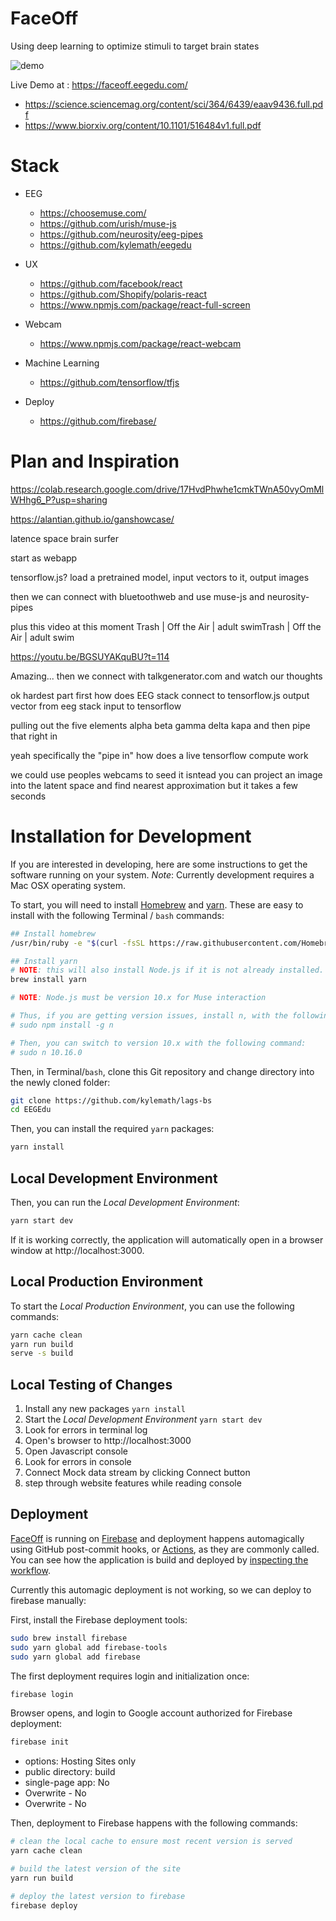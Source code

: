 # FaceOff
Using deep learning to optimize stimuli to target brain states

![demo](https://faceoff.eegedu.com)

Live Demo at : https://faceoff.eegedu.com/

* https://science.sciencemag.org/content/sci/364/6439/eaav9436.full.pdf
* https://www.biorxiv.org/content/10.1101/516484v1.full.pdf

# Stack

* EEG
  * https://choosemuse.com/
  * https://github.com/urish/muse-js
  * https://github.com/neurosity/eeg-pipes
  * https://github.com/kylemath/eegedu

* UX
  * https://github.com/facebook/react
  * https://github.com/Shopify/polaris-react
  * https://www.npmjs.com/package/react-full-screen

* Webcam
  * https://www.npmjs.com/package/react-webcam

* Machine Learning
  * https://github.com/tensorflow/tfjs

* Deploy
  * https://github.com/firebase/

# Plan and Inspiration

https://colab.research.google.com/drive/17HvdPhwhe1cmkTWnA50vyOmMlWHhg6_P?usp=sharing

https://alantian.github.io/ganshowcase/

latence space brain surfer

start as webapp

tensorflow.js? load a pretrained model, input vectors to it, output images

then we can connect with bluetoothweb and use muse-js and neurosity-pipes

plus this video at this moment Trash | Off the Air | adult swimTrash | Off the Air | adult swim

https://youtu.be/BGSUYAKquBU?t=114

Amazing... then we connect with talkgenerator.com and watch our thoughts

ok hardest part first how does EEG stack connect to tensorflow.js output vector from eeg stack input to tensorflow

pulling out the five elements alpha beta gamma delta kapa and then pipe that right in

yeah specifically the "pipe in" how does a live tensorflow compute work

we could use peoples webcams to seed it isntead you can project an image into the latent space and find nearest approximation but it takes a few seconds


# Installation for Development 

If you are interested in developing, here are some instructions to get the software running on your system. *Note*: Currently development requires a Mac OSX operating system. 

To start, you will need to install [Homebrew](https://brew.sh) and [yarn](https://yarnpkg.com/lang/en/docs/install/#mac-stable). These are easy to install with the following Terminal / `bash` commands:

```sh
## Install homebrew
/usr/bin/ruby -e "$(curl -fsSL https://raw.githubusercontent.com/Homebrew/install/master/install)"

## Install yarn
# NOTE: this will also install Node.js if it is not already installed.
brew install yarn 

# NOTE: Node.js must be version 10.x for Muse interaction

# Thus, if you are getting version issues, install n, with the following command:
# sudo npm install -g n

# Then, you can switch to version 10.x with the following command:
# sudo n 10.16.0
```

Then, in Terminal/`bash`, clone this Git repository and change directory into the newly cloned folder:

```sh
git clone https://github.com/kylemath/lags-bs
cd EEGEdu
```

Then, you can install the required `yarn` packages:

```sh
yarn install
```

## Local Development Environment
Then, you can run the *Local Development Environment*:

```sh
yarn start dev
```

If it is working correctly, the application will automatically open in a browser window at http://localhost:3000.





## Local Production Environment

To start the *Local Production Environment*, you can use the following commands: 

```sh
yarn cache clean
yarn run build
serve -s build
```

## Local Testing of Changes

1. Install any new packages `yarn install`
1. Start the *Local Development Environment* `yarn start dev`
1. Look for errors in terminal log
1. Open's browser to http://localhost:3000
1. Open Javascript console
1. Look for errors in console
1. Connect Mock data stream by clicking Connect button
1. step through website features while reading console

## Deployment

[FaceOff](https://faceoff.eegedu.com) is running on [Firebase](https://firebase.google.com/) and deployment happens automagically using GitHub post-commit hooks, or [Actions](https://github.com/kylemath/Faceoff/actions), as they are commonly called. You can see how the application is build and deployed by [inspecting the workflow](https://github.com/kylemath/Faceoff/blob/master/.github/workflows/workflow.yml). 

Currently this automagic deployment is not working, so we can deploy to firebase manually:

First, install the Firebase deployment tools:

```sh
sudo brew install firebase
sudo yarn global add firebase-tools
sudo yarn global add firebase
```

The first deployment requires login and initialization once:

```sh
firebase login
```

Browser opens, and login to Google account authorized for Firebase deployment:

```sh
firebase init
```

* options: Hosting Sites only
* public directory: build
* single-page app: No
* Overwrite - No
* Overwrite - No

Then, deployment to Firebase happens with the following commands:

```sh
# clean the local cache to ensure most recent version is served
yarn cache clean

# build the latest version of the site
yarn run build

# deploy the latest version to firebase
firebase deploy
```

